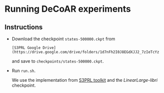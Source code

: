 Running DeCoAR experiments
==========================
Instructions
-------------
- Download the checkpoint ``states-500000.ckpt`` from

      [S3PRL Google Drive](https://drive.google.com/drive/folders/1d7nFh2I0J8EGdXJJ2_7zIeTcYzPtiX1Y)

  and save to ``checkpoints/states-500000.ckpt``.
- Run ``run.sh``.

  We use the implementation from [S3PRL toolkit](https://github.com/s3prl/s3prl) and the _LinearLarge-libri_ checkpoint.
